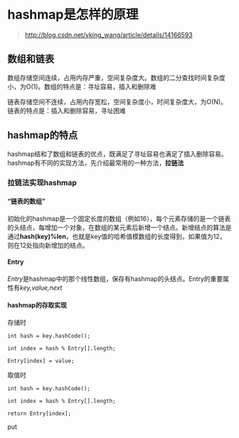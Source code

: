# hashmap是怎样的原理

> http://blog.csdn.net/vking_wang/article/details/14166593

## 数组和链表
数组存储空间连续，占用内存严重，空间复杂度大。数组的二分查找时间复杂度小，为O(1)。数组的特点是：寻址容易，插入和删除难

链表存储空间不连续，占用内存宽松，空间复杂度小，时间复杂度大，为O(N)。链表的特点是：插入和删除容易，寻址困难

## hashmap的特点
hashmap结和了数组和链表的优点，既满足了寻址容易也满足了插入删除容易。hashmap有不同的实现方法，先介绍最常用的一种方法，**拉链法**

### 拉链法实现hashmap

#### “链表的数组”

初始化的hashmap是一个固定长度的数组（例如16），每个元素存储的是一个链表的头结点，每增加一个对象，在数组的某元素后新增一个结点。新增结点的算法是通过**hash(key)%len**，也就是key值的哈希值模数组的长度得到，如果值为12，则在12处指向新增加的结点。

#### Entry
*Entry*是hashmap中的那个线性数组，保存有hashmap的头结点。Entry的重要属性有*key,value,next*


#### hashmap的存取实现
存储时

    int hash = key.hashCode();

    int index = hash % Entry[].length;

    Entry[index] = value;

取值时

    int hash = key.hashCode();

    int index = hash % Entry[].length;

    return Entry[index];

put

